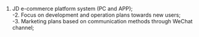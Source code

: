 1. JD e-commerce platform system (PC and APP); <br/>
-2. Focus on development and operation plans towards new users; <br/>
-3. Marketing plans based on communication methods through WeChat channel;